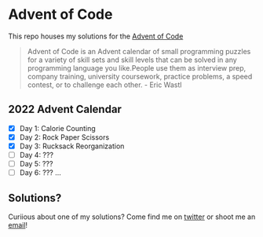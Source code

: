 # Advent of Code
This repo houses my solutions for the [Advent of Code](https://adventofcode.com/2022/)

>Advent of Code is an Advent calendar of small programming puzzles for a variety of skill sets and skill levels that can be solved in any programming language you like.People use them as interview prep, company training, university coursework, practice problems, a speed contest, or to challenge each other. - Eric Wastl

## 2022 Advent Calendar
- [x] Day 1: Calorie Counting
- [x] Day 2: Rock Paper Scissors
- [x] Day 3: Rucksack Reorganization
- [ ] Day 4: ???
- [ ] Day 5: ???
- [ ] Day 6: ???
...

## Solutions?
Curiious about one of my solutions? Come find me on [twitter](https://twitter.com/CalebtheWood) or shoot me an [email](calebwood.cs@gmail.com)!